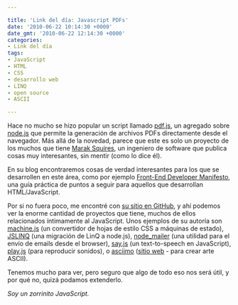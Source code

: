 ```yaml
---

title: 'Link del día: Javascript PDFs'
date: '2010-06-22 10:14:30 +0000'
date_gmt: '2010-06-22 12:14:30 +0000'
categories:
- Link del día
tags:
- JavaScript
- HTML
- CSS
- desarrollo web
- LINQ
- open source
- ASCII

---
```


Hace no mucho se hizo popular un script llamado [pdf.js](http://maraksquires.com/pdf.js/), un agregado sobre [node.js](http://nodejs.org/) que permite la generación de archivos PDFs directamente desde el navegador. Más allá de la novedad, parece que este es solo un proyecto de los muchos que tiene [Marak Squires](http://maraksquires.com/), un ingeniero de software que publica cosas muy interesantes, sin mentir (como lo dice él).

En su blog encontraremos cosas de verdad interesantes para los que se desarrollen en este área, como por ejemplo [Front-End Developer Manifesto](http://maraksquires.com/articles/2009/11/19/front-end-development-manifesto/), una guía práctica de puntos a seguir para aquellos que desarrollan HTML/JavaScript.

Por si no fuera poco, me encontré con [su sitio en GitHub](http://github.com/Marak), y ahí podemos ver la enorme cantidad de proyectos que tiene, muchos de ellos relacionados íntimamente al JavaScript. Unos ejemplos de su autoría son [machine.js](http://github.com/Marak/machine.js) (un convertidor de hojas de estilo CSS a máquinas de estado), [JSLINQ](http://github.com/Marak/JSLINQ) (una migración de LinQ a node.js), [node_mailer](http://github.com/Marak/node_mailer) (una utilidad para el envío de emails desde el browser), [say.js](http://github.com/Marak/say.js) (un text-to-speech en JavaScript), [play.js](http://github.com/Marak/play.js) (para reproducir sonidos), o [asciimo](http://github.com/Marak/asciimo) ([sitio web](http://asciimo.com/) - para crear arte ASCII).

Tenemos mucho para ver, pero seguro que algo de todo eso nos será útil, y por qué no, quizá podamos extenderlo.

_Soy un zorrinito JavaScript._

